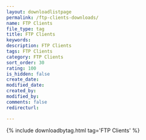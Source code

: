 ```yaml
---
layout: downloadlistpage
permalink: /ftp-clients-downloads/
name: FTP Clients
file_type: tag
title: FTP Clients
keywords:
description: FTP Clients
tags: FTP Clients
category: FTP Clients
sort_order: 30
rating: 100
is_hidden: false
create_date:
modified_date:
created_by:
modified_by:
comments: false
redirecturl:

---
```

 {% include downloadbytag.html tag='FTP Clients' %}
